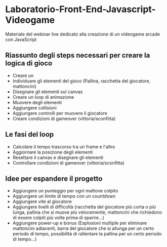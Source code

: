 # Laboratorio-Front-End-Javascript-Videogame
Materiale del webinar live dedicato alla creazione di un videogame arcade con JavaScript

## Riassunto degli steps necessari per creare la logica di gioco
- Creare un <canvas>
- Individuare gli elementi del gioco (Pallina, racchetta del giocatore, mattoncini)
- Disegnare gli elementi sul canvas
- Creare un loop di animazione
- Muovere degli elementi
- Aggiungere collisioni
- Aggiungere controlli per muovere il giocatore
- Creare condizioni di gameover (vittoria/sconfitta)

## Le fasi del loop
- Calcolare il tempo trascorso tra un frame e l'altro
- Aggiornare la posizione degli elementi
- Resettare il canvas e disegnare gli elementi
- Controllare condizioni di gameover (vittoria/sconfitta)

## Idee per espandere il progetto
- Aggiungere un punteggio per ogni mattone colpito
- Aggiungere un limite di tempo con un countdown
- Aggiungere vite al giocatore
- Aggiungere livelli di difficoltà (racchetta del giocatore più corta o più lunga, pallina che si muove più velocemente, mattoncini che richiedono di essere colpiti più volte prima di sparire...)
- Aggiungere power-up e bonus (Esplosioni multiple per eliminare mattoncini adiacenti, barra del giocatore che si allunga per un certo periodo di tempo, possibilità di rallentare la pallina per un certo periodo di tempo...)